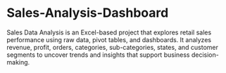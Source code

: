 # Sales-Analysis-Dashboard
Sales Data Analysis is an Excel-based project that explores retail sales performance using raw data, pivot tables, and dashboards. It analyzes revenue, profit, orders, categories, sub-categories, states, and customer segments to uncover trends and insights that support business decision-making.
